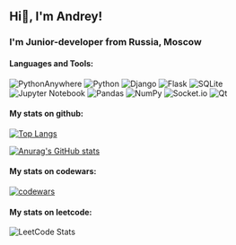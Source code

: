 ## Hi👋, I'm Andrey!

### I'm Junior-developer from Russia, Moscow
#### Languages and Tools:
![PythonAnywhere](https://img.shields.io/badge/pythonanywhere-%232F9FD7.svg?style=for-the-badge&logo=pythonanywhere&logoColor=151515) ![Python](https://img.shields.io/badge/python-3670A0?style=for-the-badge&logo=python&logoColor=ffdd54) ![Django](https://img.shields.io/badge/django-%23092E20.svg?style=for-the-badge&logo=django&logoColor=white) ![Flask](https://img.shields.io/badge/flask-%23000.svg?style=for-the-badge&logo=flask&logoColor=white) ![SQLite](https://img.shields.io/badge/sqlite-%2307405e.svg?style=for-the-badge&logo=sqlite&logoColor=white) ![Jupyter Notebook](https://img.shields.io/badge/jupyter-%23FA0F00.svg?style=for-the-badge&logo=jupyter&logoColor=white) ![Pandas](https://img.shields.io/badge/pandas-%23150458.svg?style=for-the-badge&logo=pandas&logoColor=white) ![NumPy](https://img.shields.io/badge/numpy-%23013243.svg?style=for-the-badge&logo=numpy&logoColor=white) ![Socket.io](https://img.shields.io/badge/Socket.io-black?style=for-the-badge&logo=socket.io&badgeColor=010101) ![Qt](https://img.shields.io/badge/Qt-%23217346.svg?style=for-the-badge&logo=Qt&logoColor=white)
#### My stats on github:
[![Top Langs](https://github-readme-stats.vercel.app/api/top-langs/?username=Nezyz&layout=compact)](https://github.com/Nezyz/github-readme-stats)

[![Anurag's GitHub stats](https://github-readme-stats.vercel.app/api?username=Nezyz)](https://github.com/Nezyz/github-readme-stats)
#### My stats on codewars:
[![codewars](https://www.codewars.com/users/Nezy/badges/micro)](https://www.codewars.com/users/Nezy) 
#### My stats on leetcode:
![LeetCode Stats](https://leetcard.jacoblin.cool/Nezyz?theme=dark&font=Zen%20Loop)
<!--
**Nezyz/Nezyz** is a ✨ _special_ ✨ repository because its `README.md` (this file) appears on your GitHub profile.

Here are some ideas to get you started:

- 🔭 I’m currently working on ...
- 🌱 I’m currently learning ...
- 👯 I’m looking to collaborate on ...
- 🤔 I’m looking for help with ...
- 💬 Ask me about ...
- 📫 How to reach me: ...
- 😄 Pronouns: ...
- ⚡ Fun fact: ...
-->
